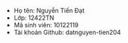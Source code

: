 - Họ tên: Nguyễn Tiến Đạt
- Lớp: 12422TN
- Mã sinh viên: 10122119
- Tài khoản Github: datnguyen-tien204
